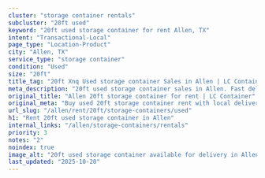 ```yaml
---
cluster: "storage container rentals"
subcluster: "20ft used"
keyword: "20ft used storage container for rent Allen, TX"
intent: "Transactional-Local"
page_type: "Location-Product"
city: "Allen, TX"
service_type: "storage container"
condition: "Used"
size: "20ft"
title_tag: "20ft Xnq Used storage container Sales in Allen | LC Container"
meta_description: "20ft used storage container sales in Allen. Fast delivery, competitive pricing. Serving storage containers area. Quote ID: 4D7. Call (214) 524-4168 for your free quote today."
original_title: "Allen 20ft storage container for rent | LC Container"
original_meta: "Buy used 20ft storage container rent with local delivery in Allen, TX. LC Container — local Since 2003. Request a fast quote today."
url_slug: "/allen/rent/20ft/storage-containers/used"
h1: "Rent 20ft used storage container in Allen"
internal_links: "/allen/storage-containers/rentals"
priority: 3
notes: "2"
noindex: true
image_alt: "20ft used storage container available for delivery in Allen"
last_updated: "2025-10-20"
---
```


<!-- TODO: Add unique city/inventory copy, images, and internal links here. -->

